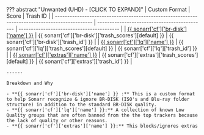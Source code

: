 ??? abstract "Unwanted (UHD) - [CLICK TO EXPAND]"
    | Custom Format                                                                                 | Score                                        | Trash ID                                  |
    | --------------------------------------------------------------------------------------------- | -------------------------------------------- | ----------------------------------------- |
    | [{{ sonarr['cf']['br-disk']['name'] }}](/Sonarr/sonarr-collection-of-custom-formats/#br-disk) | {{ sonarr['cf']['br-disk']['trash_scores'][default] }} | {{ sonarr['cf']['br-disk']['trash_id'] }} |
    | [{{ sonarr['cf']['lq']['name'] }}](/Sonarr/sonarr-collection-of-custom-formats/#lq)           | {{ sonarr['cf']['lq']['trash_scores'][default] }}      | {{ sonarr['cf']['lq']['trash_id'] }}      |
    | [{{ sonarr['cf']['extras']['name'] }}](/Sonarr/sonarr-collection-of-custom-formats/#extras)   | {{ sonarr['cf']['extras']['trash_scores'][default] }}  | {{ sonarr['cf']['extras']['trash_id'] }}  |

    ------

    Breakdown and Why

    - **{{ sonarr['cf']['br-disk']['name'] }} :** This is a custom format to help Sonarr recognize & ignore BR-DISK (ISO's and Blu-ray folder structure) in addition to the standard BR-DISK quality.
    - **{{ sonarr['cf']['lq']['name'] }}:** A collection of known Low Quality groups that are often banned from the the top trackers because the lack of quality or other reasons.
    - **{{ sonarr['cf']['extras']['name'] }}:** This blocks/ignores extras
